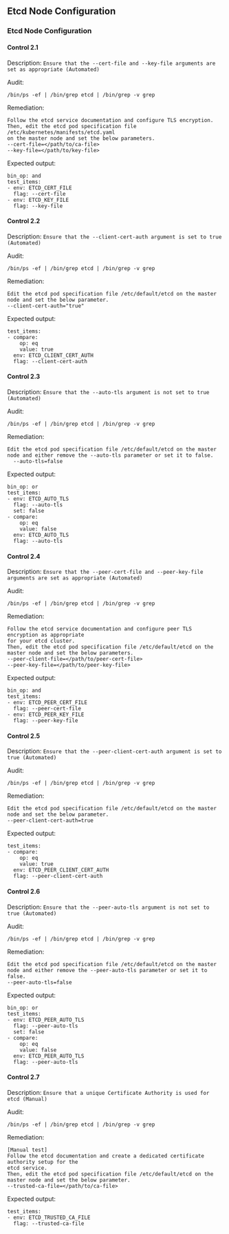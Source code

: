 <!-- markdownlint-disable -->
## Etcd Node Configuration
### Etcd Node Configuration
#### Control 2.1

Description: `Ensure that the --cert-file and --key-file arguments are set as appropriate (Automated)`

Audit:
```
/bin/ps -ef | /bin/grep etcd | /bin/grep -v grep
```

Remediation:
```
Follow the etcd service documentation and configure TLS encryption.
Then, edit the etcd pod specification file /etc/kubernetes/manifests/etcd.yaml
on the master node and set the below parameters.
--cert-file=</path/to/ca-file>
--key-file=</path/to/key-file>
```

Expected output:
```
bin_op: and
test_items:
- env: ETCD_CERT_FILE
  flag: --cert-file
- env: ETCD_KEY_FILE
  flag: --key-file
```

#### Control 2.2

Description: `Ensure that the --client-cert-auth argument is set to true (Automated)`

Audit:
```
/bin/ps -ef | /bin/grep etcd | /bin/grep -v grep
```

Remediation:
```
Edit the etcd pod specification file /etc/default/etcd on the master
node and set the below parameter.
--client-cert-auth="true"
```

Expected output:
```
test_items:
- compare:
    op: eq
    value: true
  env: ETCD_CLIENT_CERT_AUTH
  flag: --client-cert-auth
```

#### Control 2.3

Description: `Ensure that the --auto-tls argument is not set to true (Automated)`

Audit:
```
/bin/ps -ef | /bin/grep etcd | /bin/grep -v grep
```

Remediation:
```
Edit the etcd pod specification file /etc/default/etcd on the master
node and either remove the --auto-tls parameter or set it to false.
  --auto-tls=false
```

Expected output:
```
bin_op: or
test_items:
- env: ETCD_AUTO_TLS
  flag: --auto-tls
  set: false
- compare:
    op: eq
    value: false
  env: ETCD_AUTO_TLS
  flag: --auto-tls
```

#### Control 2.4

Description: `Ensure that the --peer-cert-file and --peer-key-file arguments are set as appropriate (Automated)`

Audit:
```
/bin/ps -ef | /bin/grep etcd | /bin/grep -v grep
```

Remediation:
```
Follow the etcd service documentation and configure peer TLS encryption as appropriate
for your etcd cluster.
Then, edit the etcd pod specification file /etc/default/etcd on the
master node and set the below parameters.
--peer-client-file=</path/to/peer-cert-file>
--peer-key-file=</path/to/peer-key-file>
```

Expected output:
```
bin_op: and
test_items:
- env: ETCD_PEER_CERT_FILE
  flag: --peer-cert-file
- env: ETCD_PEER_KEY_FILE
  flag: --peer-key-file
```

#### Control 2.5

Description: `Ensure that the --peer-client-cert-auth argument is set to true (Automated)`

Audit:
```
/bin/ps -ef | /bin/grep etcd | /bin/grep -v grep
```

Remediation:
```
Edit the etcd pod specification file /etc/default/etcd on the master
node and set the below parameter.
--peer-client-cert-auth=true
```

Expected output:
```
test_items:
- compare:
    op: eq
    value: true
  env: ETCD_PEER_CLIENT_CERT_AUTH
  flag: --peer-client-cert-auth
```

#### Control 2.6

Description: `Ensure that the --peer-auto-tls argument is not set to true (Automated)`

Audit:
```
/bin/ps -ef | /bin/grep etcd | /bin/grep -v grep
```

Remediation:
```
Edit the etcd pod specification file /etc/default/etcd on the master
node and either remove the --peer-auto-tls parameter or set it to false.
--peer-auto-tls=false
```

Expected output:
```
bin_op: or
test_items:
- env: ETCD_PEER_AUTO_TLS
  flag: --peer-auto-tls
  set: false
- compare:
    op: eq
    value: false
  env: ETCD_PEER_AUTO_TLS
  flag: --peer-auto-tls
```

#### Control 2.7

Description: `Ensure that a unique Certificate Authority is used for etcd (Manual)`

Audit:
```
/bin/ps -ef | /bin/grep etcd | /bin/grep -v grep
```

Remediation:
```
[Manual test]
Follow the etcd documentation and create a dedicated certificate authority setup for the
etcd service.
Then, edit the etcd pod specification file /etc/default/etcd on the
master node and set the below parameter.
--trusted-ca-file=</path/to/ca-file>
```

Expected output:
```
test_items:
- env: ETCD_TRUSTED_CA_FILE
  flag: --trusted-ca-file
```

